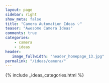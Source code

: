 ```yaml
---
layout: page
sidebar: right
show_meta: false
title: "Camera Automation Ideas 💡"
teaser: "Awesome Camera Ideas"
comments: true
categories:
    - camera
    - ideas
header:
   image_fullwidth: "header_homepage_13.jpg"
permalink: "/ideas/camera/"
---
```


{% include _ideas_categories.html %}